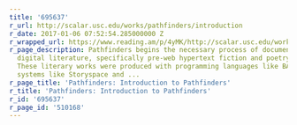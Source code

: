 ```yaml
---
title: '695637'
r_url: http://scalar.usc.edu/works/pathfinders/introduction
r_date: 2017-01-06 07:52:54.285000000 Z
r_wrapped_url: https://www.reading.am/p/4yMK/http://scalar.usc.edu/works/pathfinders/introduction
r_page_description: Pathfinders begins the necessary process of documenting early
  digital literature, specifically pre-web hypertext fiction and poetry, from 1986-1995.
  These literary works were produced with programming languages like BASIC or authoring
  systems like Storyspace and ...
r_page_title: 'Pathfinders: Introduction to Pathfinders'
r_title: 'Pathfinders: Introduction to Pathfinders'
r_id: '695637'
r_page_id: '510168'
---
```


